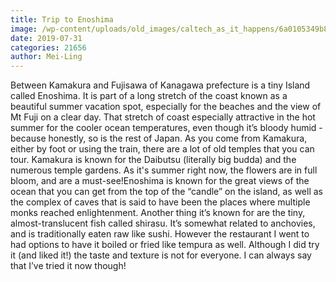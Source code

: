```yaml
---
title: Trip to Enoshima
image: /wp-content/uploads/old_images/caltech_as_it_happens/6a0105349b8251970b0240a471e259200c.jpg
date: 2019-07-31
categories: 21656
author: Mei-Ling
---
```


Between Kamakura and Fujisawa of Kanagawa prefecture is a tiny Island called Enoshima. It is part of a long stretch of the coast known as a beautiful summer vacation spot, especially for the beaches and the view of Mt Fuji on a clear day. That stretch of coast especially attractive in the hot summer for the cooler ocean temperatures, even though it’s bloody humid - because honestly, so is the rest of Japan. As you come from Kamakura, either by foot or using the train, there are a lot of old temples that you can tour. Kamakura is known for the Daibutsu (literally big budda) and the numerous temple gardens. As it's summer right now, the flowers are in full bloom, and are a must-see!Enoshima is known for the great views of the ocean that you can get from the top of the “candle” on the island, as well as the complex of caves that is said to have been the places where multiple monks reached enlightenment. Another thing it’s known for are the tiny, almost-translucent fish called shirasu. It’s somewhat related to anchovies, and is traditionally eaten raw like sushi. However the restaurant I went to had options to have it boiled or fried like tempura as well. Although I did try it (and liked it!) the taste and texture is not for everyone. I can always say that I’ve tried it now though!

